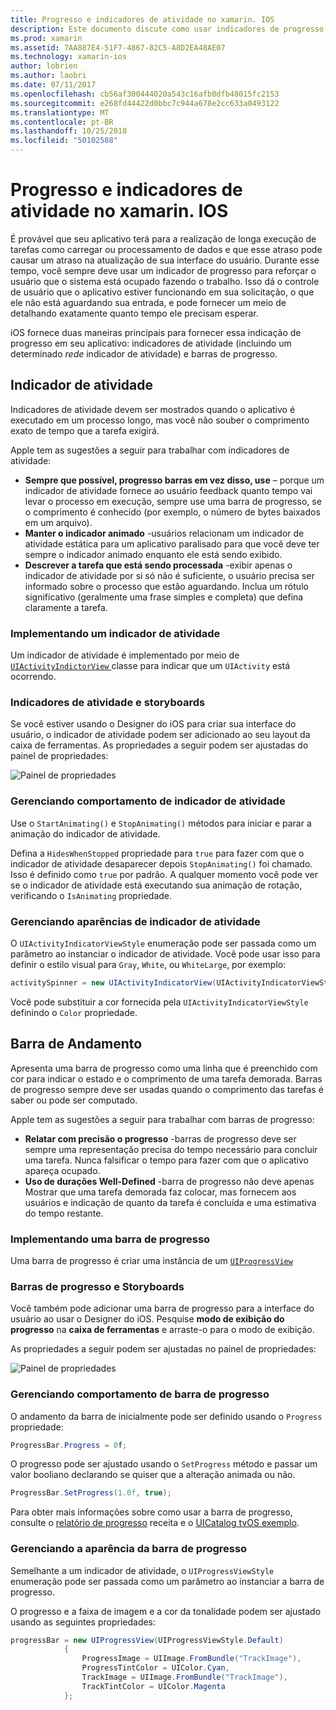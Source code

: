 ```yaml
---
title: Progresso e indicadores de atividade no xamarin. IOS
description: Este documento discute como usar indicadores de progresso e a atividade no xamarin. IOS. Ele descreve como usá-los programaticamente e com um storyboard.
ms.prod: xamarin
ms.assetid: 7AA887E4-51F7-4867-82C5-A8D2EA48AE07
ms.technology: xamarin-ios
author: lobrien
ms.author: laobri
ms.date: 07/11/2017
ms.openlocfilehash: cb56af300444020a543c16afb0dfb48015fc2153
ms.sourcegitcommit: e268fd44422d0bbc7c944a678e2cc633a0493122
ms.translationtype: MT
ms.contentlocale: pt-BR
ms.lasthandoff: 10/25/2018
ms.locfileid: "50102588"
---
```

# <a name="progress-and-activity-indicators-in-xamarinios"></a>Progresso e indicadores de atividade no xamarin. IOS

É provável que seu aplicativo terá para a realização de longa execução de tarefas como carregar ou processamento de dados e que esse atraso pode causar um atraso na atualização de sua interface do usuário. Durante esse tempo, você sempre deve usar um indicador de progresso para reforçar o usuário que o sistema está ocupado fazendo o trabalho. Isso dá o controle de usuário que o aplicativo estiver funcionando em sua solicitação, o que ele não está aguardando sua entrada, e pode fornecer um meio de detalhando exatamente quanto tempo ele precisam esperar.

iOS fornece duas maneiras principais para fornecer essa indicação de progresso em seu aplicativo: indicadores de atividade (incluindo um determinado _rede_ indicador de atividade) e barras de progresso.

## <a name="activity-indicator"></a>Indicador de atividade

Indicadores de atividade devem ser mostrados quando o aplicativo é executado em um processo longo, mas você não souber o comprimento exato de tempo que a tarefa exigirá.

Apple tem as sugestões a seguir para trabalhar com indicadores de atividade:

- **Sempre que possível, progresso barras em vez disso, use** – porque um indicador de atividade fornece ao usuário feedback quanto tempo vai levar o processo em execução, sempre use uma barra de progresso, se o comprimento é conhecido (por exemplo, o número de bytes baixados em um arquivo).
- **Manter o indicador animado** -usuários relacionam um indicador de atividade estática para um aplicativo paralisado para que você deve ter sempre o indicador animado enquanto ele está sendo exibido.
- **Descrever a tarefa que está sendo processada** -exibir apenas o indicador de atividade por si só não é suficiente, o usuário precisa ser informado sobre o processo que estão aguardando. Inclua um rótulo significativo (geralmente uma frase simples e completa) que defina claramente a tarefa.

### <a name="implementing-an-activity-indicator"></a>Implementando um indicador de atividade

Um indicador de atividade é implementado por meio de [ `UIActivityIndictorView` ](https://developer.xamarin.com/api/type/UIKit.UIActivityIndicatorView/) classe para indicar que um `UIActivity` está ocorrendo.

### <a name="activity-indicators-and-storyboards"></a>Indicadores de atividade e storyboards

Se você estiver usando o Designer do iOS para criar sua interface do usuário, o indicador de atividade podem ser adicionado ao seu layout da caixa de ferramentas. As propriedades a seguir podem ser ajustadas do painel de propriedades:

![Painel de propriedades](progress-activity-indicator-images/progress-indicator1.png)

### <a name="managing-activity-indicator-behavior"></a>Gerenciando comportamento de indicador de atividade

Use o `StartAnimating()` e `StopAnimating()` métodos para iniciar e parar a animação do indicador de atividade.

Defina a `HidesWhenStopped` propriedade para `true` para fazer com que o indicador de atividade desaparecer depois `StopAnimating()` foi chamado. Isso é definido como `true` por padrão. A qualquer momento você pode ver se o indicador de atividade está executando sua animação de rotação, verificando o `IsAnimating` propriedade. 


### <a name="managing-activity-indicator-appearances"></a>Gerenciando aparências de indicador de atividade

O `UIActivityIndicatorViewStyle` enumeração pode ser passada como um parâmetro ao instanciar o indicador de atividade. Você pode usar isso para definir o estilo visual para `Gray`, `White`, ou `WhiteLarge`, por exemplo:

```csharp
activitySpinner = new UIActivityIndicatorView(UIActivityIndicatorViewStyle.WhiteLarge);
```

Você pode substituir a cor fornecida pela `UIActivityIndicatorViewStyle` definindo o `Color` propriedade.

## <a name="progress-bar"></a>Barra de Andamento

Apresenta uma barra de progresso como uma linha que é preenchido com cor para indicar o estado e o comprimento de uma tarefa demorada. Barras de progresso sempre deve ser usadas quando o comprimento das tarefas é saber ou pode ser computado.

Apple tem as sugestões a seguir para trabalhar com barras de progresso:

- **Relatar com precisão o progresso** -barras de progresso deve ser sempre uma representação precisa do tempo necessário para concluir uma tarefa. Nunca falsificar o tempo para fazer com que o aplicativo apareça ocupado.
- **Uso de durações Well-Defined** -barra de progresso não deve apenas Mostrar que uma tarefa demorada faz colocar, mas fornecem aos usuários e indicação de quanto da tarefa é concluída e uma estimativa do tempo restante.

### <a name="implementing-an-progress-bar"></a>Implementando uma barra de progresso

Uma barra de progresso é criar uma instância de um [`UIProgressView`](https://developer.xamarin.com/api/type/UIKit.UIProgressView/)

### <a name="progress-bars-and-storyboards"></a>Barras de progresso e Storyboards

Você também pode adicionar uma barra de progresso para a interface do usuário ao usar o Designer do iOS. Pesquise **modo de exibição do progresso** na **caixa de ferramentas** e arraste-o para o modo de exibição.

As propriedades a seguir podem ser ajustadas no painel de propriedades:

![Painel de propriedades](progress-activity-indicator-images/progress-indicator3.png)


### <a name="managing-progress-bar-behavior"></a>Gerenciando comportamento de barra de progresso

O andamento da barra de inicialmente pode ser definido usando o `Progress` propriedade:

```csharp
ProgressBar.Progress = 0f;
```

O progresso pode ser ajustado usando o `SetProgress` método e passar um valor booliano declarando se quiser que a alteração animada ou não.

```csharp
ProgressBar.SetProgress(1.0f, true);
```

Para obter mais informações sobre como usar a barra de progresso, consulte o [relatório de progresso](https://github.com/xamarin/recipes/tree/master/Recipes/cross-platform/networking/download_progress) receita e o [UICatalog tvOS exemplo](https://developer.xamarin.com/samples/monotouch/tvos/UICatalog/).

### <a name="managing-progress-bar-appearance"></a>Gerenciando a aparência da barra de progresso

Semelhante a um indicador de atividade, o `UIProgressViewStyle` enumeração pode ser passada como um parâmetro ao instanciar a barra de progresso.

O progresso e a faixa de imagem e a cor da tonalidade podem ser ajustado usando as seguintes propriedades:

```csharp
progressBar = new UIProgressView(UIProgressViewStyle.Default)
            {
                ProgressImage = UIImage.FromBundle("TrackImage"),
                ProgressTintColor = UIColor.Cyan,
                TrackImage = UIImage.FromBundle("TrackImage"),
                TrackTintColor = UIColor.Magenta
            }; 
```



